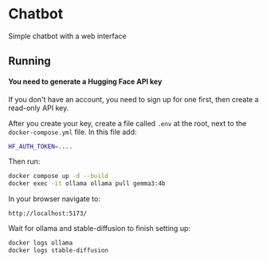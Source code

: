 # Chatbot

Simple chatbot with a web interface

## Running

#### You need to generate a Hugging Face API key

If you don't have an account, you need to sign up for one first, then create a read-only API key.

After you create your key, create a file called `.env` at the root, next to the `docker-compose.yml` file. In this file add:

```bash
HF_AUTH_TOKEN=....
```

Then run:

```bash
docker compose up -d --build
docker exec -it ollama ollama pull gemma3:4b
```

In your browser navigate to:

```
http://localhost:5173/
```

Wait for ollama and stable-diffusion to finish setting up:

```bash
docker logs ollama
docker logs stable-diffusion
```
